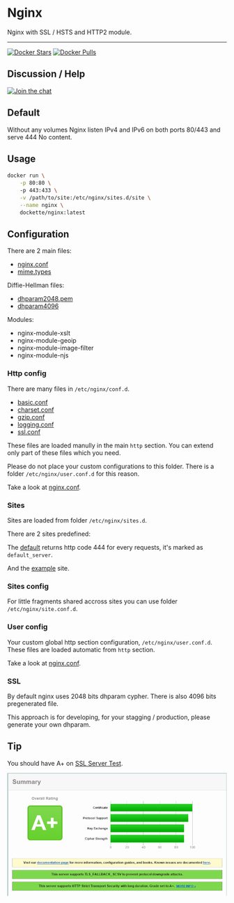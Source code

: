 # Nginx

Nginx with SSL / HSTS and HTTP2 module. 

-----

[![Docker Stars](https://img.shields.io/docker/stars/dockette/nginx.svg?style=flat)](https://hub.docker.com/r/dockette/nginx/)
[![Docker Pulls](https://img.shields.io/docker/pulls/dockette/nginx.svg?style=flat)](https://hub.docker.com/r/dockette/nginx/)

## Discussion / Help

[![Join the chat](https://img.shields.io/gitter/room/dockette/dockette.svg?style=flat-square)](https://gitter.im/dockette/dockette?utm_source=badge&utm_medium=badge&utm_campaign=pr-badge&utm_content=badge)

## Default

Without any volumes Nginx listen IPv4 and IPv6 on both ports 80/443 and serve 444 No content.

## Usage

```sh
docker run \
    -p 80:80 \ 
    -p 443:433 \
    -v /path/to/site:/etc/nginx/sites.d/site \
    --name nginx \
    dockette/nginx:latest
```

## Configuration

There are 2 main files:

- [nginx.conf](https://github.com/dockette/nginx/blob/master/nginx.conf)
- [mime.types](https://github.com/dockette/nginx/blob/master/mime.types)

Diffie-Hellman files:

- [dhparam2048.pem](https://github.com/dockette/nginx/blob/master/dhparam2048.pem)
- [dhparam4096](https://github.com/dockette/nginx/blob/master/dhparam4096.pem)

Modules:

- nginx-module-xslt
- nginx-module-geoip
- nginx-module-image-filter
- nginx-module-njs

### Http config

There are many files in `/etc/nginx/conf.d`.

- [basic.conf](https://github.com/dockette/nginx/blob/master/conf.d/basic.conf)
- [charset.conf](https://github.com/dockette/nginx/blob/master/conf.d/charset.conf)
- [gzip.conf](https://github.com/dockette/nginx/blob/master/conf.d/gzip.conf)
- [logging.conf](https://github.com/dockette/nginx/blob/master/conf.d/logging.conf)
- [ssl.conf](https://github.com/dockette/nginx/blob/master/conf.d/ssl.conf)

These files are loaded manully in the main `http` section. You can extend only part of these files which you need.

Please do not place your custom configurations to this folder. There is a folder `/etc/nginx/user.conf.d` for this reason.

Take a look at [nginx.conf](https://github.com/dockette/nginx/blob/master/nginx.conf).

### Sites

Sites are loaded from folder `/etc/nginx/sites.d`.

There are 2 sites predefined:

The [default](https://github.com/dockette/nginx/blob/master/sites.d/default) returns http code 444 for every requests, it's marked as `default_server`.

And the [example](https://github.com/dockette/nginx/blob/master/.examples) site.

### Sites config

For little fragments shared accross sites you can use folder `/etc/nginx/site.conf.d`.

### User config

Your custom global http section configuration, `/etc/nginx/user.conf.d`. These files are loaded automatic from `http` section.

Take a look at [nginx.conf](https://github.com/dockette/nginx/blob/master/nginx.conf).

### SSL

By default nginx uses 2048 bits dhparam cypher. There is also 4096 bits pregenerated file. 

This approach is for developing, for your stagging / production, please generate your own dhparam.

## Tip

You should have A+ on [SSL Server Test](https://www.ssllabs.com/ssltest/).

![](https://raw.githubusercontent.com/dockette/nginx/master/.docs/ssllabs.png "SSL Server Test")
